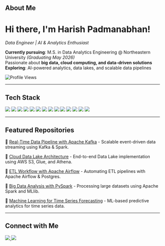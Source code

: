 <!--
**harish2412/harish2412** is a ✨ _special_ ✨ repository because its `README.md` (this file) appears on your GitHub profile.

Here are some ideas to get you started:

- 🔭 I’m currently working on ...
- 🌱 I’m currently learning ...
- 👯 I’m looking to collaborate on ...
- 🤔 I’m looking for help with ...
- 💬 Ask me about ...
- 📫 How to reach me: ...
- 😄 Pronouns: ...
- ⚡ Fun fact: ...
-->

## About Me

# Hi there, I'm Harish Padmanabhan! 
*Data Engineer | AI & Analytics Enthusiast*

 **Currently pursuing**: M.S. in Data Analytics Engineering @ Northeastern University *(Graduating May 2026)*  
 Passionate about **big data, cloud computing, and data-driven solutions**  
 **Exploring**: AI-powered analytics, data lakes, and scalable data pipelines    

![Profile Views](https://komarev.com/ghpvc/?username=harishpadmanabhan&label=Profile%20views&color=0e75b6&style=flat)

---

## Tech Stack

<p align="left">
  <img src="https://img.shields.io/badge/Python-3776AB?style=for-the-badge&logo=python&logoColor=white" />
  <img src="https://img.shields.io/badge/SQL-4479A1?style=for-the-badge&logo=mysql&logoColor=white" />
  <img src="https://img.shields.io/badge/AWS-FF9900?style=for-the-badge&logo=amazonaws&logoColor=white" />
  <img src="https://img.shields.io/badge/Azure-0078D4?style=for-the-badge&logo=microsoftazure&logoColor=white" />
  <img src="https://img.shields.io/badge/Spark-E25A1C?style=for-the-badge&logo=apachespark&logoColor=white" />
  <img src="https://img.shields.io/badge/Kafka-231F20?style=for-the-badge&logo=apachekafka&logoColor=white" />
  <img src="https://img.shields.io/badge/PowerBI-F2C811?style=for-the-badge&logo=powerbi&logoColor=black" />
  <img src="https://img.shields.io/badge/Tableau-E97627?style=for-the-badge&logo=tableau&logoColor=white" />
  <img src="https://img.shields.io/badge/Java-007396?style=for-the-badge&logo=java&logoColor=white" />
  <img src="https://img.shields.io/badge/C++-00599C?style=for-the-badge&logo=c%2B%2B&logoColor=white" />
  <img src="https://img.shields.io/badge/MySQL-4479A1?style=for-the-badge&logo=mysql&logoColor=white" />
  <img src="https://img.shields.io/badge/PostgreSQL-336791?style=for-the-badge&logo=postgresql&logoColor=white" />
  <img src="https://img.shields.io/badge/MongoDB-47A248?style=for-the-badge&logo=mongodb&logoColor=white" />
  <img src="https://img.shields.io/badge/Git-F05032?style=for-the-badge&logo=git&logoColor=white" />
</p>

---

## Featured Repositories

🔹 [Real-Time Data Pipeline with Apache Kafka](https://github.com/harishpadmanabhan/kafka-pipeline) - Scalable event-driven data streaming using Kafka & Spark.

🔹 [Cloud Data Lake Architecture](https://github.com/harishpadmanabhan/cloud-data-lake) - End-to-end Data Lake implementation using AWS S3, Glue, and Athena.

🔹 [ETL Workflow with Apache Airflow](https://github.com/harishpadmanabhan/etl-airflow) - Automating ETL pipelines with Apache Airflow & Postgres.

🔹 [Big Data Analysis with PySpark](https://github.com/harishpadmanabhan/pyspark-analysis) - Processing large datasets using Apache Spark and MLlib.

🔹 [Machine Learning for Time Series Forecasting](https://github.com/harishpadmanabhan/time-series-ml) - ML-based predictive analytics for time series data.

---

## Connect with Me

<p align="left">
  <a href="mailto:padmanabhan.h@northeastern.edu" target="_blank">
    <img src="https://img.shields.io/badge/Email-D14836?style=for-the-badge&logo=gmail&logoColor=white" />
  </a>
  <a href="https://www.linkedin.com/in/hp24/" target="_blank">
    <img src="https://img.shields.io/badge/LinkedIn-0077B5?style=for-the-badge&logo=linkedin&logoColor=white" />
  </a>
</p>
